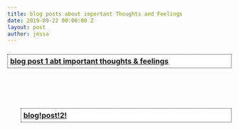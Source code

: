 ```yaml
---
title: blog posts about important Thoughts and Feelings
date: 2019-09-22 00:00:00 Z
layout: post
author: jessa
---
```


<body>
	<p>
<h3 style="background:white; border:1.5px dotted#000000; padding: 5px 5px;"> <a href="/blogpost1.html"><strong>blog post 1 abt important thoughts & feelings</strong></a> </h3>
<br><br><br>
<h3 style="background:white; border:1.5px dotted#000000; padding: 5px 5px; margin-left: 30px;"> <a href="/blogpost2.html"><strong>blog!post!2!</strong></a> </h3>
</p>
</body>
